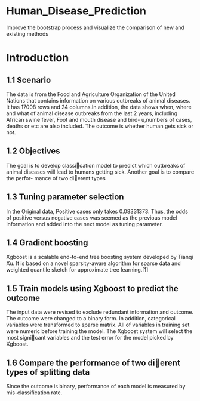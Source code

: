 # Human_Disease_Prediction
Improve the bootstrap process and visualize the comparison of new and existing methods

# Introduction

## 1.1 Scenario

The data is from the Food and Agriculture Organization of the United Nations
that contains information on various outbreaks of animal diseases.
It has 17008 rows and 24 columns.In addition, the data shows when, where
and what of animal disease outbreaks from the last 2 years, including African
swine fever, Foot and mouth disease and bird-
u,numbers of cases, deaths or etc
are also included.
The outcome is whether human gets sick or not.

## 1.2 Objectives

The goal is to develop classication model to predict which outbreaks of animal
diseases will lead to humans getting sick. Another goal is to compare the perfor-
mance of two dierent types


## 1.3 Tuning parameter selection

In the Original data, Positive cases only takes 0.08331373. Thus, the odds of
positive versus negative cases was seemed as the previous model information
and added into the next model as tuning parameter.

## 1.4 Gradient boosting

Xgboost is a scalable end-to-end tree boosting system developed by Tianqi Xu.
It is based on a novel sparsity-aware algorithm for sparse data and weighted
quantile sketch for approximate tree learning.[1]

## 1.5 Train models using Xgboost to predict the outcome

The input data were revised to exclude redundant information and outcome.
The outcome were changed to a binary form. In addition, categorical variables
were transformed to sparse matrix. All of variables in training set were numeric
before training the model. The Xgboost system will select the most signicant
variables and the test error for the model picked by Xgboost.

## 1.6 Compare the performance of two dierent types of splitting data

Since the outcome is binary, performance of each model is measured by mis-classification rate. 









